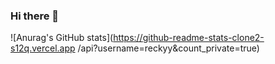 ### Hi there 👋



![Anurag's GitHub stats](https://github-readme-stats-clone2-s12q.vercel.app
/api?username=reckyy&count_private=true)
